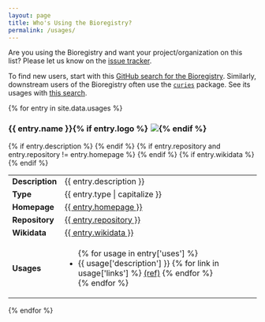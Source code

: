```yaml
---
layout: page
title: Who's Using the Bioregistry?
permalink: /usages/
---
```


Are you using the Bioregistry and want your project/organization on this list?
Please let us know on the [issue tracker](https://github.com/biopragmatics/bioregistry/issues/new).

To find new users, start with
this [GitHub search for the Bioregistry](https://github.com/search?q=%22import+bioregistry%22+OR+%22from+bioregistry+import%22+-user%3Acthoyt+-user%3Asorgerlab+-user%3Abiopragmatics+-is%3Afork+-user%3Apyobo+-user%3Apybel+-user%3Agyorilab&type=code).
Similarly, downstream users of the Bioregistry often use the [`curies`](https://github.com/cthoyt/curies) package.
See its usages
with [this search](https://github.com/search?q=%22import+curies%22+OR+%22from+curies+import%22+-user%3Acthoyt+-user%3Asorgerlab+-user%3Abiopragmatics+-is%3Afork+-user%3Apyobo+-user%3Apybel+-user%3Agyorilab+-repo%3ANCATS-Gamma%2Frobokop+-repo%3Anutanix%2Fcurie+language%3APython&type=code&p=4&l=Python).

{% for entry in site.data.usages %}

### {{ entry.name }}{% if entry.logo %}<img src="{{ entry.logo }}" style="margin-left: 5px; max-height: 35px;" />{% endif %}

<table class="table">
{% if entry.description %}
<tr>
<td><strong>Description</strong></td>
<td>{{ entry.description }}</td>
</tr>
{% endif %}
<tr>
<td><strong>Type</strong></td>
<td>{{ entry.type | capitalize }}</td>
</tr>
<tr>
<td><strong>Homepage</strong></td>
<td><a href="{{ entry.homepage }}">{{ entry.homepage }}</a></td>
</tr>
{% if entry.repository and entry.repository != entry.homepage %}
<tr>
<td><strong>Repository</strong></td>
<td><a href="{{ entry.repository }}">{{ entry.repository }}</a></td>
</tr>
{% endif %}
{% if entry.wikidata %}
<tr>
<td><strong>Wikidata</strong></td>
<td><a href="https://scholia.toolforge.org/{{ entry.wikidata }}">{{ entry.wikidata }}</a></td>
</tr>
{% endif %}
<tr>
<td><strong>Usages</strong></td>
<td>
<ul>
{% for usage in entry['uses'] %}
<li>
{{ usage['description'] }}
{% for link in usage['links'] %}
 <a href="{{ link }}">(ref)</a>
{% endfor %}
</li>
{% endfor %}
</ul>
</td>
</tr>
</table>

{% endfor %}
